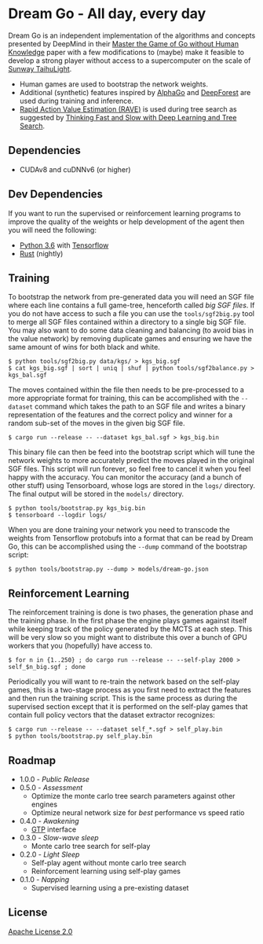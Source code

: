 # Dream Go - All day, every day
Dream Go is an independent implementation of the algorithms and concepts presented by DeepMind in their [Master the Game of Go without Human Knowledge](https://deepmind.com/documents/119/agz_unformatted_nature.pdf) paper with a few modifications to (maybe) make it feasible to develop a strong player without access to a supercomputer on the scale of [Sunway TaihuLight](https://en.wikipedia.org/wiki/Sunway_TaihuLight).

* Human games are used to bootstrap the network weights.
* Additional (synthetic) features inspired by [AlphaGo](https://storage.googleapis.com/deepmind-media/alphago/AlphaGoNaturePaper.pdf) and [DeepForest](https://arxiv.org/pdf/1511.06410.pdf) are used during training and inference.
* [Rapid Action Value Estimation (RAVE)](http://www.machinelearning.org/proceedings/icml2007/papers/387.pdf) is used during tree search as suggested by [Thinking Fast and Slow with Deep Learning and Tree Search](https://arxiv.org/pdf/1705.08439.pdf).

## Dependencies
* CUDAv8 and cuDNNv6 (or higher)

## Dev Dependencies
If you want to run the supervised or reinforcement learning programs to improve the quality of the weights or help development of the agent then you will need the following:

* [Python 3.6](https://www.python.org/) with [Tensorflow](https://tensorflow.org/)
* [Rust](https://www.rust-lang.org) (nightly)

## Training
To bootstrap the network from pre-generated data you will need an SGF file where each line contains a full game-tree, henceforth called *big SGF files*. If you do not have access to such a file you can use the `tools/sgf2big.py` tool to merge all SGF files contained within a directory to a single big SGF file. You may also want to do some data cleaning and balancing (to avoid bias in the value network) by removing duplicate games and ensuring we have the same amount of wins for both black and white.

```
$ python tools/sgf2big.py data/kgs/ > kgs_big.sgf
$ cat kgs_big.sgf | sort | uniq | shuf | python tools/sgf2balance.py > kgs_bal.sgf
```

The moves contained within the file then needs to be pre-processed to a more appropriate format for training, this can be accomplished with the `--dataset` command which takes the path to an SGF file and writes a binary representation of the features and the correct policy and winner for a random sub-set of the moves in the given big SGF file.

```
$ cargo run --release -- --dataset kgs_bal.sgf > kgs_big.bin
```

This binary file can then be feed into the bootstrap script which will tune the network weights to more accurately predict the moves played in the original SGF files. This script will run forever, so feel free to cancel it when you feel happy with the accuracy. You can monitor the accuracy (and a bunch of other stuff) using Tensorboard, whose logs are stored in the `logs/` directory. The final output will be stored in the `models/` directory.

```
$ python tools/bootstrap.py kgs_big.bin
$ tensorboard --logdir logs/
```

When you are done training your network you need to transcode the weights from Tensorflow protobufs into a format that can be read by Dream Go, this can be accomplished using the `--dump` command of the bootstrap script:

```
$ python tools/bootstrap.py --dump > models/dream-go.json
```

## Reinforcement Learning
The reinforcement training is done is two phases, the generation phase and the training phase. In the first phase the engine plays games against itself while keeping track of the policy generated by the MCTS at each step. This will be very slow so you might want to distribute this over a bunch of GPU workers that you (hopefully) have access to.

```
$ for n in {1..250} ; do cargo run --release -- --self-play 2000 > self_$n_big.sgf ; done
```

Periodically you will want to re-train the network based on the self-play games, this is a two-stage process as you first need to extract the features and then run the training script. This is the same process as during the supervised section except that it is performed on the self-play games that contain full policy vectors that the dataset extractor recognizes:

```
$ cargo run --release -- --dataset self_*.sgf > self_play.bin
$ python tools/bootstrap.py self_play.bin
```

## Roadmap
* 1.0.0 - _Public Release_
* 0.5.0 - _Assessment_
  * Optimize the monte carlo tree search parameters against other engines
  * Optimize neural network size for _best_ performance vs speed ratio
* 0.4.0 - _Awakening_
  * [GTP](http://www.lysator.liu.se/~gunnar/gtp/) interface
* 0.3.0 - _Slow-wave sleep_
  * Monte carlo tree search for self-play
* 0.2.0 - _Light Sleep_
  * Self-play agent without monte carlo tree search
  * Reinforcement learning using self-play games
* 0.1.0 - _Napping_
  * Supervised learning using a pre-existing dataset

## License
[Apache License 2.0](LICENSE)
